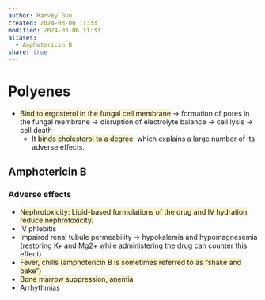 ```yaml
---
author: Harvey Guo
created: 2024-03-06 11:33
modified: 2024-03-06 11:33
aliases:
  - Amphotericin B
share: true
---
```


# Polyenes
- <span style="background:rgba(240, 200, 0, 0.2)">Bind to ergosterol in the fungal cell membrane</span> → formation of pores in the fungal membrane → disruption of electrolyte balance → cell lysis → cell death
	- It <span style="background:rgba(240, 200, 0, 0.2)">binds cholesterol to a degree</span>, which explains a large number of its adverse effects.
## Amphotericin B
### Adverse effects 
- <span style="background:rgba(240, 200, 0, 0.2)">Nephrotoxicity: Lipid-based formulations of the drug and IV hydration reduce nephrotoxicity.</span>
- IV phlebitis 
- Impaired renal tubule permeability → hypokalemia and hypomagnesemia (restoring K+ and Mg2+ while administering the drug can counter this effect)
- <span style="background:rgba(240, 200, 0, 0.2)">Fever, chills (amphotericin B is sometimes referred to as “shake and bake”)</span>
- <span style="background:rgba(240, 200, 0, 0.2)">Bone marrow suppression, anemia</span>
- Arrhythmias
